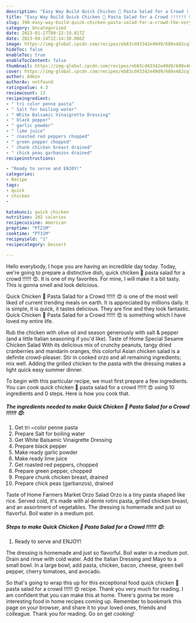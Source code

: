 ```yaml
---
description: "Easy Way Build Quick Chicken 🐔 Pasta Salad for a Crowd !!!!!! 😍 the Very Delicious"
title: "Easy Way Build Quick Chicken 🐔 Pasta Salad for a Crowd !!!!!! 😍 the Very Delicious"
slug: 390-easy-way-build-quick-chicken-pasta-salad-for-a-crowd-the-very-delicious
category: Uncategorized
date: 2023-01-27T09:22:19.817Z
date: 2023-04-14T22:14:38.086Z
image: https://img-global.cpcdn.com/recipes/eb83cd43342e49d9/680x482cq70/quick-chicken-pasta-salad-for-a-crowd-recipe-main-photo.jpg
hideToc: false
enableToc: true
enableTocContent: false
thumbnail: https://img-global.cpcdn.com/recipes/eb83cd43342e49d9/680x482cq70/quick-chicken-pasta-salad-for-a-crowd-recipe-main-photo.jpg
cover: https://img-global.cpcdn.com/recipes/eb83cd43342e49d9/680x482cq70/quick-chicken-pasta-salad-for-a-crowd-recipe-main-photo.jpg
author: Admin
authorAv: notfound
ratingvalue: 4.3
reviewcount: 13
recipeingredient:
- " tri color penne pasta"
- " Salt for boiling water"
- " White Balsamic Vinaigrette Dressing"
- " black pepper"
- " garlic powder"
- " lime juice"
- " roasted red peppers chopped"
- " green pepper chopped"
- " chunk chicken breast drained"
- " chick peas garbanzos drained"
recipeinstructions:

- "Ready to serve and ENJOY!"
categories:
- Recipe
tags:
- quick
- chicken
- 

katakunci: quick chicken  
nutrition: 202 calories
recipecuisine: American
preptime: "PT21M"
cooktime: "PT31M"
recipeyield: "1"
recipecategory: Dessert

---
```



Hello everybody, I hope you are having an incredible day today. Today, we're going to prepare a distinctive dish, quick chicken 🐔 pasta salad for a crowd !!!!!! 😍. It is one of my favorites. For mine, I will make it a bit tasty. This is gonna smell and look delicious.

Quick Chicken 🐔 Pasta Salad for a Crowd !!!!!! 😍 is one of the most well liked of current trending meals on earth. It is appreciated by millions daily. It is simple, it is quick, it tastes delicious. They are fine and they look fantastic. Quick Chicken 🐔 Pasta Salad for a Crowd !!!!!! 😍 is something which I have loved my entire life.

Rub the chicken with olive oil and season generously with salt &amp; pepper (and a little Italian seasoning if you&#39;d like). Taste of Home Special Sesame Chicken Salad With its delicious mix of crunchy peanuts, tangy dried cranberries and mandarin oranges, this colorful Asian chicken salad is a definite crowd-pleaser. Stir in cooked orzo and all remaining ingredients; mix well. Adding the grilled chicken to the pasta with the dressing makes a light quick easy summer dinner.


To begin with this particular recipe, we must first prepare a few ingredients. You can cook quick chicken 🐔 pasta salad for a crowd !!!!!! 😍 using 10 ingredients and 0 steps. Here is how you cook that.

<!--inarticleads1-->

##### The ingredients needed to make Quick Chicken 🐔 Pasta Salad for a Crowd !!!!!! 😍:

1. Get  tri ~color penne pasta
1. Prepare  Salt for boiling water
1. Get  White Balsamic Vinaigrette Dressing
1. Prepare  black pepper
1. Make ready  garlic powder
1. Make ready  lime juice
1. Get  roasted red peppers, chopped
1. Prepare  green pepper, chopped
1. Prepare  chunk chicken breast, drained
1. Prepare  chick peas (garbanzos), drained


Taste of Home Farmers Market Orzo Salad Orzo is a tiny pasta shaped like rice. Served cold, it&#39;s made with al dente rotini pasta, grilled chicken breast, and an assortment of vegetables. The dressing is homemade and just so flavorful. Boil water in a medium pot. 

<!--inarticleads2-->

##### Steps to make Quick Chicken 🐔 Pasta Salad for a Crowd !!!!!! 😍:


1. Ready to serve and ENJOY!

The dressing is homemade and just so flavorful. Boil water in a medium pot. Drain and rinse with cold water. Add the Italian Dressing and Mayo to a small bowl. In a large bowl, add pasta, chicken, bacon, cheese, green bell pepper, cherry tomatoes, and avocado. 

So that's going to wrap this up for this exceptional food quick chicken 🐔 pasta salad for a crowd !!!!!! 😍 recipe. Thank you very much for reading. I am confident that you can make this at home. There's gonna be more interesting food in home recipes coming up. Remember to bookmark this page on your browser, and share it to your loved ones, friends and colleague. Thank you for reading. Go on get cooking!

